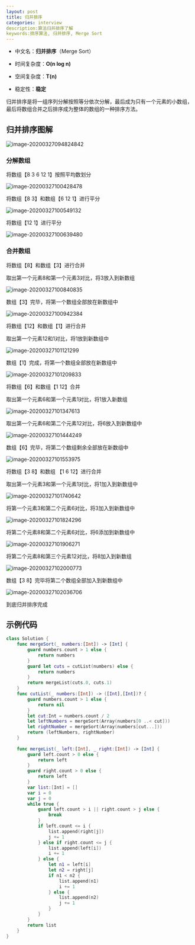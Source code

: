 ```yaml
---
layout: post
title: 归并排序
categories: interview
description:算法归并排序了解
keywords:排序算法, 归并排序, Merge Sort
---
```


- 中文名：**归并排序**（Merge Sort）

- 时间复杂度：**O(n log n)**
- 空间复杂度：**T(n)**
- 稳定性：**稳定**

归并排序是将一组序列分解按照等分依次分解，最后成为只有一个元素的小数组，最后将数组合并之后排序成为整体的数组的一种排序方法。

## 归并排序图解

![image-20200327094824842](https://raw.githubusercontent.com/joserccblog/uPic/upic/uPic/image-20200327094824842.png)

### 分解数组

将数组【8 3 6 12 1】按照平均数划分

![image-20200327100428478](https://raw.githubusercontent.com/joserccblog/uPic/upic/uPic/image-20200327100428478.png)

将数组【8 3】和数组【6 12 1】进行平分

![image-20200327100549132](https://raw.githubusercontent.com/joserccblog/uPic/upic/uPic/image-20200327100549132.png)

将数组【12 1】进行平分

![image-20200327100639480](https://raw.githubusercontent.com/joserccblog/uPic/upic/uPic/image-20200327100639480.png)

### 合并数组

将数组【8】和数组【3】进行合并

取出第一个元素8和第一个元素3对比，将3放入到新数组

![image-20200327100840835](https://raw.githubusercontent.com/joserccblog/uPic/upic/uPic/image-20200327100840835.png)

数组【3】完毕，将第一个数组全部放在新数组中

![image-20200327100942384](https://raw.githubusercontent.com/joserccblog/uPic/upic/uPic/image-20200327100942384.png)

将数组【12】和数组【1】进行合并

取出第一个元素12和1对比，将1放到新数组中

![image-20200327101121299](https://raw.githubusercontent.com/joserccblog/uPic/upic/uPic/image-20200327101121299.png)

数组【1】完成，将第一个数组全部放在新数组中

![image-20200327101209833](https://raw.githubusercontent.com/joserccblog/uPic/upic/uPic/image-20200327101209833.png)

将数组【6】和数组【1 12】合并

取出第一个元素6和第一个元素1对比，将1放入新数组

![image-20200327101347613](https://raw.githubusercontent.com/joserccblog/uPic/upic/uPic/image-20200327101347613.png)

取出第一个元素6和第二个元素12对比，将6放入到新数组中

![image-20200327101444249](https://raw.githubusercontent.com/joserccblog/uPic/upic/uPic/image-20200327101444249.png)

数组【6】完毕，将第二个数组剩余全部放在新数组中

![image-20200327101553975](https://raw.githubusercontent.com/joserccblog/uPic/upic/uPic/image-20200327101553975.png)

将数组【3 8】和数组 【1 6 12】进行合并

取出第一个元素3和第一个元素1对比，将1加入到新数组中

![image-20200327101740642](https://raw.githubusercontent.com/joserccblog/uPic/upic/uPic/image-20200327101740642.png)

将第一个元素3和第二个元素6对比，将3加入到新数组中

![image-20200327101824296](https://raw.githubusercontent.com/joserccblog/uPic/upic/uPic/image-20200327101824296.png)

将第二个元素8和第二个元素6对比，将6添加到新数组中

![image-20200327101906271](https://raw.githubusercontent.com/joserccblog/uPic/upic/uPic/image-20200327101906271.png)

将第二个元素8和第三个元素12对比，将8加入到新数组

![image-20200327102000773](https://raw.githubusercontent.com/joserccblog/uPic/upic/uPic/image-20200327102000773.png)

数组【3 8】完毕将第二个数组全部加入到新数组中

![image-20200327102036706](https://raw.githubusercontent.com/joserccblog/uPic/upic/uPic/image-20200327102036706.png)

到底归并排序完成

## 示例代码

```swift
class Solution {
    func mergeSort(_ numbers:[Int]) -> [Int] {
        guard numbers.count > 1 else {
            return numbers
        }
        guard let cuts = cutList(numbers) else {
            return numbers
        }
        return mergeList(cuts.0, cuts.1)
    }
    func cutList(_ numbers:[Int]) -> ([Int],[Int])? {
        guard numbers.count > 1 else {
            return nil
        }
        let cut:Int = numbers.count / 2
        let leftNumbers = mergeSort(Array(numbers[0 ..< cut]))
        let rightNumber = mergeSort(Array(numbers[cut...]))
        return (leftNumbers, rightNumber)
    }
    
    func mergeList(_ left:[Int], _ right:[Int]) -> [Int] {
        guard left.count > 0 else {
            return left
        }
        guard right.count > 0 else {
            return left
        }
        var list:[Int] = []
        var i = 0
        var j = 0
        while true {
            guard left.count > i || right.count > j else {
                break
            }
            if left.count <= i {
                list.append(right[j])
                j += 1
            } else if right.count <= j {
                list.append(left[i])
                i += 1
            } else {
                let n1 = left[i]
                let n2 = right[j]
                if n1 < n2 {
                    list.append(n1)
                    i += 1
                } else {
                    list.append(n2)
                    j += 1
                }
            }
        }
        return list
    }
}
```





